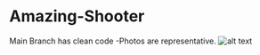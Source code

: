 # Amazing-Shooter

Main Branch has clean code
 -Photos are representative.
 ![alt text](https://img.utdstc.com/screen/8ad/a1b/8ada1b9e19e531d317dc0d3d53bf070a1e7f95450481f110ea32673840145a3e:800)
